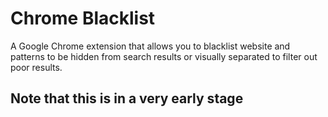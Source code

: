 # Chrome Blacklist

A Google Chrome extension that allows you to blacklist website and patterns
 to be hidden from search results or visually separated to filter out poor
 results.

## Note that this is in a very early stage
